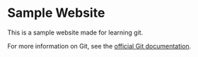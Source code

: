 # Sample Website

This is a sample website made for learning git.

For more information on Git, see the
[official Git documentation](https://git-scm.com/).
